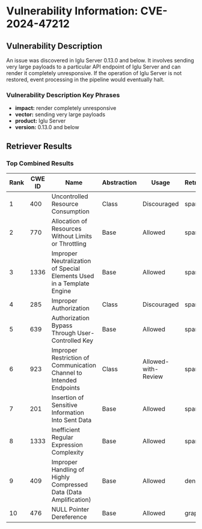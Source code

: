 # Vulnerability Information: CVE-2024-47212

## Vulnerability Description
An issue was discovered in Iglu Server 0.13.0 and below. It involves sending very large payloads to a particular API endpoint of Iglu Server and can render it completely unresponsive. If the operation of Iglu Server is not restored, event processing in the pipeline would eventually halt.

### Vulnerability Description Key Phrases
- **impact:** render completely unresponsive
- **vector:** sending very large payloads
- **product:** Iglu Server
- **version:** 0.13.0 and below

## Retriever Results

### Top Combined Results

| Rank | CWE ID | Name | Abstraction | Usage  | Retrievers | Individual Scores |
|------|--------|------|-------------|-------|------------|-------------------|
| 1 | 400 | Uncontrolled Resource Consumption | Class | Discouraged | sparse | 0.089 |
| 2 | 770 | Allocation of Resources Without Limits or Throttling | Base | Allowed | sparse | 0.086 |
| 3 | 1336 | Improper Neutralization of Special Elements Used in a Template Engine | Base | Allowed | sparse | 0.083 |
| 4 | 285 | Improper Authorization | Class | Discouraged | sparse | 0.081 |
| 5 | 639 | Authorization Bypass Through User-Controlled Key | Base | Allowed | sparse | 0.081 |
| 6 | 923 | Improper Restriction of Communication Channel to Intended Endpoints | Class | Allowed-with-Review | sparse | 0.080 |
| 7 | 201 | Insertion of Sensitive Information Into Sent Data | Base | Allowed | sparse | 0.080 |
| 8 | 1333 | Inefficient Regular Expression Complexity | Base | Allowed | sparse | 0.079 |
| 9 | 409 | Improper Handling of Highly Compressed Data (Data Amplification) | Base | Allowed | dense | 0.448 |
| 10 | 476 | NULL Pointer Dereference | Base | Allowed | graph | 0.002 |

